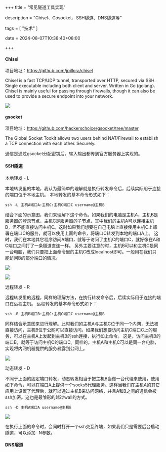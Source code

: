 +++
title = '常见隧道工具实现'

description = "Chisel、Gosocket、SSH隧道、DNS隧道等"

tags = [ "技术" ]

date = 2024-08-07T10:38:40+08:00

+++

#### Chisel

项目地址：https://github.com/jpillora/chisel

Chisel is a fast TCP/UDP tunnel, transported over HTTP, secured via SSH. Single executable including both client and server. Written in Go (golang). Chisel is mainly useful for passing through firewalls, though it can also be used to provide a secure endpoint into your network.

![](https://camo.githubusercontent.com/f211df8890519ba2e5b50f7268f089117e5f754be9f759aa05617b92cc27d24a/68747470733a2f2f646f63732e676f6f676c652e636f6d2f64726177696e67732f642f317035335657787a474e667938726a722d6d5738707669734a6d686b6f4c6c383276416763744f5f366631772f7075623f773d39363026683d373230)

#### gsocket

项目地址：https://github.com/hackerschoice/gsocket/tree/master

The Global Socket Tookit allows two users behind NAT/Firewall to establish a TCP connection with each other. Securely.

通信是通过gsocket分配密钥后，输入输出都传到官方服务器上实现的。

#### SSH隧道

本地转发 - L 

本地转发里的本地，我认为最简单的理解就是执行转发命令后，后续实际用于连接的端口位于本地主机。 本地转发的基本命令形式如下：

` ssh -L 主机A端口A:主机C:主机C端口C username@主机B `

结合下面的示意图，我们来理解下这个命令。如果我们的电脑是主机A，主机B是服务器的登录节点，主机C是服务器的子节点，其中我们的主机A可以连接主机B，但不能直接访问主机C。这时如果我们想要在自己电脑上直接使用主机C上部署在端口C的服务，就可以使用上面的命令，将端口C转发到本地的端口A上。 这时，我们在本地其它程序访问A端口，就等于访问了主机C的端口C，就好像在A和C端口之间打了一条隧道直连一样。 另外主要注意的时，主机B可以和主机C是同一台电脑，我们只要把上面命令里的主机C改成localhost即可。一般用在我们只能访问B的部分端口的情况。

![](https://note.msq.pub/202312190654146.webp)

![](https://pub-f40a9f95639d4cee81dcb09d9b4adf70.r2.dev/blog/2024/08/5763c4a58667798dfad28adac6664178.png)

远程转发 - R

远程转发里的远程，同样的理解方法，在执行转发命令后，后续实际用于连接的端口在远程主机。 远程转发的基本命令形式如下：

`ssh -R 主机B端口B:主机C:主机C端口C username@主机B`

同样结合示意图来进行理解。此时我们的主机A与主机C位于同一个内网，无法被直接访问，主机B位于公网可以直接访问。如果我们想要访问主机C端口C上的服务，可以在主机A上发起到主机B的ssh连接，执行如上命令。 这是，访问主机B的端口B，就等于访问主机C的端口C。同样的，主机A和主机C可以是同一台电脑，实现将内网机器提供的服务暴露到公网上。

![](https://note.msq.pub/202312190730017.webp)

动态转发 - D

不同于上面的固定端口转发，动态转发相当于把主机B当做一台代理来使用，使用如下命令，可以在端口A上提供一个socks5代理服务。这样当我们在主机A的其它应用上设置了代理后，就可以通过主机B来访问网络，并且A和B之间的通信会被ssh加密。这也是最雏形的越过wall的方式。

`ssh -D 主机A端口A username@主机B`

![](https://note.msq.pub/202312191822341.webp)

在执行上面的命令时，会同时打开一个ssh交互终端，如果我们只是需要后台启动隧道，可以添加- N参数。

#### DNS隧道
